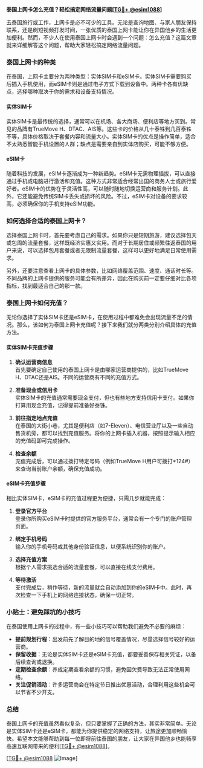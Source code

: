 **泰国上网卡怎么充值？轻松搞定网络流量问题[[TG💪+ @esim1088](https://t.me/s/esim1088)]**

去泰国旅行或工作，上网卡是必不可少的工具。无论是查询地图、与家人朋友保持联系，还是刷短视频打发时间，一张优质的泰国上网卡能让你在异国他乡的生活更加便利。然而，不少人在使用泰国上网卡时会遇到一个问题：怎么充值？这篇文章就来详细解答这个问题，帮助大家轻松搞定网络流量问题。

### 泰国上网卡的种类

在泰国，上网卡主要分为两种类型：实体SIM卡和eSIM卡。实体SIM卡需要购买后插入手机使用，而eSIM卡则是通过电子方式下载到设备中。两种卡各有优缺点，选择哪种取决于你的需求和设备支持情况。

#### 实体SIM卡

实体SIM卡是最传统的选择，通常可以在机场、各大商场、便利店等地方买到。常见的品牌有TrueMove H、DTAC、AIS等。这些卡的价格从几十泰铢到几百泰铢不等，具体价格取决于套餐内容和流量大小。实体SIM卡的优点是操作简单，适合不太熟悉智能手机设置的人群；缺点是需要亲自到实体店购买，可能不够方便。

#### eSIM卡

随着科技的发展，eSIM卡逐渐成为一种新趋势。eSIM卡无需物理插拔，可以直接通过手机或电脑进行激活和充值。这种方式非常适合经常出国的商务人士或旅行爱好者。eSIM卡的优势在于灵活性高，可以随时随地切换运营商和服务计划。此外，它还能避免传统SIM卡丢失或损坏的风险。不过，eSIM卡对设备的要求较高，必须确保你的手机支持eSIM功能。

### 如何选择合适的泰国上网卡？

选择泰国上网卡时，首先要考虑自己的需求。如果你只是短期旅游，建议选择包天或包周的流量套餐，这样既经济实惠又实用。而对于长期居住或频繁往返泰国的用户来说，可以选择包月套餐或者无限制流量套餐，这样可以更好地满足日常使用需求。

另外，还要注意查看上网卡的具体参数，比如网络覆盖范围、速度、通话时长等。不同品牌的上网卡提供的服务可能会有所差异，因此在购买前一定要仔细对比各项指标，找到最适合自己的那一款。

### 泰国上网卡如何充值？

无论你选择了实体SIM卡还是eSIM卡，在使用过程中都难免会出现流量不足的情况。那么，该如何为泰国上网卡充值呢？接下来我们就分两类分别介绍具体的充值方法。

#### 实体SIM卡充值步骤

1. **确认运营商信息**  
   首先要确定自己使用的泰国上网卡是由哪家运营商提供的，比如TrueMove H、DTAC还是AIS。不同的运营商有不同的充值方式。

2. **准备现金或信用卡**  
   实体SIM卡的充值通常需要现金支付，但也有些地方支持信用卡支付。如果你打算用现金充值，记得提前准备好泰铢。

3. **前往指定地点充值**  
   在泰国的大街小巷，尤其是便利店（如7-Eleven）、电信营业厅以及一些自动售货机旁，都可以找到充值服务。将你的上网卡插入机器，按照提示输入相应的充值码即可完成操作。

4. **检查余额**  
   充值完成后，可以通过拨打特定号码（例如TrueMove H用户可拨打*124#）来查询当前账户余额，确保充值成功。

#### eSIM卡充值步骤

相比实体SIM卡，eSIM卡的充值过程更为便捷，只需几步就能完成：

1. **登录官方平台**  
   登录你所购买eSIM卡时提供的官方服务平台，通常会有一个专门的账户管理页面。

2. **绑定手机号码**  
   输入你的手机号码或其他身份验证信息，以便系统识别你的账户。

3. **选择充值方案**  
   根据个人需求挑选合适的流量套餐，可以直接在线支付费用。

4. **等待激活**  
   支付完成后，稍作等待，新的流量就会自动添加到你的eSIM卡中。此时，再次检查一下手机上的网络连接状态，确保一切正常。

### 小贴士：避免踩坑的小技巧

在泰国使用上网卡的过程中，有一些小技巧可以帮助我们避免不必要的麻烦：

- **提前规划行程**：出发前先了解目的地的信号覆盖情况，尽量选择信号较好的运营商。
- **保留收据**：无论是实体SIM卡还是eSIM卡充值，都要妥善保存相关凭证，以备后续查询或退换。
- **定期检查余额**：养成定期查看余额的习惯，避免因欠费导致无法正常使用网络。
- **关注促销活动**：许多运营商会在特定节日推出优惠活动，合理利用这些机会可以节省不少开支。

### 总结

泰国上网卡的充值虽然看似复杂，但只要掌握了正确的方法，其实非常简单。无论是实体SIM卡还是eSIM卡，都能为你提供稳定的网络支持，让旅途更加顺畅愉快。希望本文能够帮助到每一位即将前往泰国的朋友，让大家在异国他乡也能畅享高速互联网带来的便利[[TG💪+ @esim1088](https://t.me/s/esim1088)]。

[[TG💪+ @esim1088](https://t.me/s/esim1088) ![Image](https://i.postimg.cc/4NQfJmqS/Snipaste-2025-05-13-00-14-12.png)]